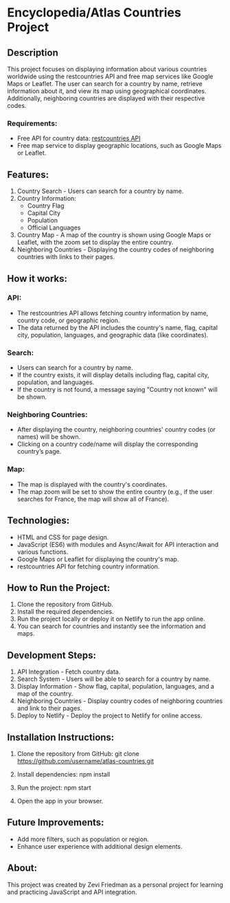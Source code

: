 # Encyclopedia/Atlas Countries Project

## Description
This project focuses on displaying information about various countries worldwide using the restcountries API and free map services like Google Maps or Leaflet. The user can search for a country by name, retrieve information about it, and view its map using geographical coordinates. Additionally, neighboring countries are displayed with their respective codes.

### Requirements:
- Free API for country data: [restcountries API](https://restcountries.com)
- Free map service to display geographic locations, such as Google Maps or Leaflet.

## Features:
1. Country Search - Users can search for a country by name.
2. Country Information:
    - Country Flag
    - Capital City
    - Population
    - Official Languages
3. Country Map - A map of the country is shown using Google Maps or Leaflet, with the zoom set to display the entire country.
4. Neighboring Countries - Displaying the country codes of neighboring countries with links to their pages.

## How it works:

### API:
- The restcountries API allows fetching country information by name, country code, or geographic region.
- The data returned by the API includes the country's name, flag, capital city, population, languages, and geographic data (like coordinates).

### Search:
- Users can search for a country by name.
- If the country exists, it will display details including flag, capital city, population, and languages.
- If the country is not found, a message saying "Country not known" will be shown.

### Neighboring Countries:
- After displaying the country, neighboring countries' country codes (or names) will be shown.
- Clicking on a country code/name will display the corresponding country’s page.

### Map:
- The map is displayed with the country's coordinates.
- The map zoom will be set to show the entire country (e.g., if the user searches for France, the map will show all of France).

## Technologies:
- HTML and CSS for page design.
- JavaScript (ES6) with modules and Async/Await for API interaction and various functions.
- Google Maps or Leaflet for displaying the country's map.
- restcountries API for fetching country information.

## How to Run the Project:
1. Clone the repository from GitHub.
2. Install the required dependencies.
3. Run the project locally or deploy it on Netlify to run the app online.
4. You can search for countries and instantly see the information and maps.

## Development Steps:
1. API Integration - Fetch country data.
2. Search System - Users will be able to search for a country by name.
3. Display Information - Show flag, capital, population, languages, and a map of the country.
4. Neighboring Countries - Display country codes of neighboring countries and link to their pages.
5. Deploy to Netlify - Deploy the project to Netlify for online access.

## Installation Instructions:
1. Clone the repository from GitHub:
      git clone https://github.com/username/atlas-countries.git
   
2. Install dependencies:
      npm install
   
3. Run the project:
      npm start
   
4. Open the app in your browser.

## Future Improvements:
- Add more filters, such as population or region.
- Enhance user experience with additional design elements.
  
## About:
This project was created by Zevi Friedman as a personal project for learning and practicing JavaScript and API integration.